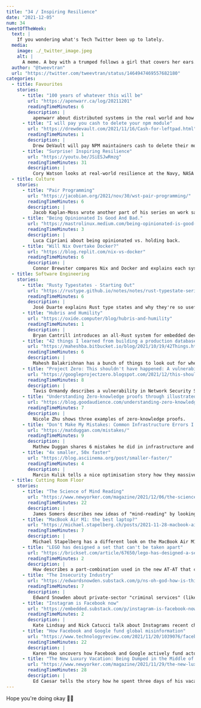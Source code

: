 ```yaml
---
title: "34 / Inspiring Resilience"
date: "2021-12-05"
num: 34
tweetOfTheWeek:
  text: |
    If you wondering what's Tech Twitter been up to lately.
  media:
    image: ./_twitter_image.jpeg
    alt: |
      A meme. A boy with a trumped follows a girl that covers her ears. Text on the boy reads "crypto/nft/web3/dao", text on the girl reads "tech twitter"
  author: "@tweevtran"
  url: "https://twitter.com/tweevtran/status/1464947469557682180"
categories:
  - title: Favourites
    stories:
      - title: "100 years of whatever this will be"
        url: "https://apenwarr.ca/log/20211201"
        readingTimeMinutes: 6 
        description: |
          apenwarr about distributed systems in the real world and how they all eventually go awry if they're not regulated.
      - title: "I will pay you cash to delete your npm module"
        url: "https://drewdevault.com/2021/11/16/Cash-for-leftpad.html"
        readingTimeMinutes: 1
        description: |
          Drew DeVault will pay NPM maintainers cash to delete their module, the more weekly downloads the more cache. The idea is to disrupt and question the crazy JavaScript ecosystem.
      - title: "Surprise! Inspiring Resilience"
        url: "https://youtu.be/JSiESJwRmzg"
        readingTimeMinutes: 31
        description: |
          Cory Watson looks at real-world resilience at the Navy, NASA and others to find inspiration for the tech sector.
  - title: Culture
    stories:
      - title: "Pair Programming"
        url: "https://jacobian.org/2021/nov/30/wst-pair-programming/"
        readingTimeMinutes: 6
        description: |
          Jacob Kaplan-Moss wrote another part of his series on work sample tests and explains how to structure and evaluate pair-programming tests.
      - title: "Being Opinionated Is Good And Bad."
        url: "https://mastrolinux.medium.com/being-opinionated-is-good-and-bad-897303bdb2db"
        readingTimeMinutes: 3
        description: |
          Luca Cipriani about being opinionated vs. holding back.
      - title: "Will Nix Overtake Docker?"
        url: "https://blog.replit.com/nix-vs-docker"
        readingTimeMinutes: 6
        description: |
          Connor Brewster compares Nix and Docker and explains each system's advantages.
  - title: Software Engineering
    stories:
      - title: "Rusty Typestates - Starting Out"
        url: "https://rustype.github.io/notes/notes/rust-typestate-series/rust-typestate-part-1.html"
        readingTimeMinutes: 6
        description: |
          José Duarte explains Rust type states and why they're so useful.
      - title: "Hubris and Humility"
        url: "https://oxide.computer/blog/hubris-and-humility"
        readingTimeMinutes: 1
        description: |
          Bryan Cantrill introduces an all-Rust system for embedded devices (Hubris) and a debugger for it (Humility).
      - title: "42 things I learned from building a production database"
        url: "https://maheshba.bitbucket.io/blog/2021/10/19/42Things.html"
        readingTimeMinutes: 6
        description: |
          Mahesh Balakrishnan has a bunch of things to look out for when building a production database.
      - title: "Project Zero: This shouldn't have happened: A vulnerability postmortem"
        url: "https://googleprojectzero.blogspot.com/2021/12/this-shouldnt-have-happened.html"
        readingTimeMinutes: 8
        description: |
          Tavis Ormandy describes a vulnerability in Network Security Services that should've been discovered but wasn't.
      - title: "Understanding Zero-knowledge proofs through illustrated examples"
        url: "https://blog.goodaudience.com/understanding-zero-knowledge-proofs-through-simple-examples-df673f796d99"
        readingTimeMinutes: 7
        description: |
          Nicole Zhu shows three examples of zero-knowledge proofs.
      - title: "Don't Make My Mistakes: Common Infrastructure Errors I've Made"
        url: "https://matduggan.com/mistakes/"
        readingTimeMinutes: 9
        description: |
          Mathew Duggan shares 6 mistakes he did in infrastructure and what you should do instead.
      - title: "4x smaller, 50x faster"
        url: "https://blog.asciinema.org/post/smaller-faster/"
        readingTimeMinutes: 4
        description: |
          Marcin Kulik tells a nice optimisation story how they massively sped up their web-player by replacing ClojureScript with Rust WASM + slim JavaScript framework.
  - title: Cutting Room Floor
    stories:
      - title: "The Science of Mind Reading"
        url: "https://www.newyorker.com/magazine/2021/12/06/the-science-of-mind-reading"
        readingTimeMinutes: 22
        description: |
          James Somers describes new ideas of "mind-reading" by looking at the brain area that activates.
      - title: "MacBook Air M1: the best laptop?"
        url: "https://michael.stapelberg.ch/posts/2021-11-28-macbook-air-m1/"
        readingTimeMinutes: 7
        description: |
          Michael Stapelberg has a different look on the MacBook Air M1 including things like Linux, Emacs and NEO keyboard layouts.
      - title: "LEGO has designed a set that can't be taken apart"
        url: "https://brickset.com/article/67650/lego-has-designed-a-set-that-can-t-be-taken-apart"
        readingTimeMinutes: 2
        description: |
          Huw describes a part-combination used in the new AT-AT that can't be taken apart without damaging parts.
      - title: "The Insecurity Industry"
        url: "https://edwardsnowden.substack.com/p/ns-oh-god-how-is-this-legal"
        readingTimeMinutes: 7
        description: |
          Edward Snowden about private-sector "criminal services" (like NSO).
      - title: "Instagram is Facebook now"
        url: "https://embedded.substack.com/p/instagram-is-facebook-now"
        readingTimeMinutes: 2
        description: |
          Kate Lindsay and Nick Catucci talk about Instagrams recent changes in the algorithm and how it continues to become the next Boomer-Facebook.
      - title: "How Facebook and Google fund global misinformation"
        url: "https://www.technologyreview.com/2021/11/20/1039076/facebook-google-disinformation-clickbait/"
        readingTimeMinutes: 22
        description: |
          Karen Hao uncovers how Facebook and Google actively fund actors that publish dangerous fake-news via their ad network.
      - title: "The New Luxury Vacation: Being Dumped in the Middle of Nowhere"
        url: "https://www.newyorker.com/magazine/2021/11/29/the-new-luxury-vacation-being-dumped-in-the-middle-of-nowhere"
        readingTimeMinutes: 28
        description: |
          Ed Caesar tells the story how he spent three days of his vacation alone in the wilderness without a mobile phone.
---
```


Hope you're doing okay ✌🏻
